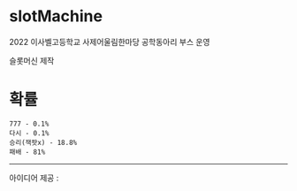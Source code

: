# slotMachine

2022 이사벨고등학교 사제어울림한마당 공학동아리 부스 운영

슬롯머신 제작

# 확률
```
777 - 0.1%
다시 - 0.1%
승리(잭팟x) - 18.8%
패배 - 81%
```

--------------
아이디어 제공 : 
